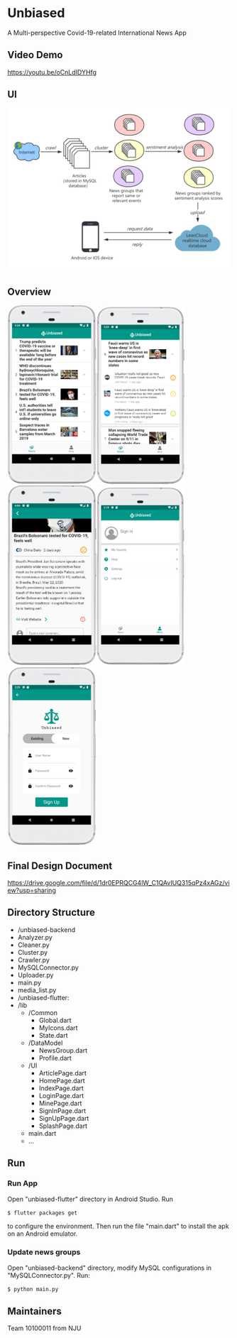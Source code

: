 ﻿# Unbiased
A Multi-perspective Covid-19-related International News App

## Video Demo
https://youtu.be/oCnLdIDYHfg

## UI
<img src="https://github.com/rubychen0611/Unbiased/blob/master/images/overview.png" width = "600"/>

## Overview
<img src="https://github.com/rubychen0611/Unbiased/blob/master/images/%E4%B8%BB%E9%A1%B5.png" width = "200"/><img src="https://github.com/rubychen0611/Unbiased/blob/master/images/%E4%B8%BB%E9%A1%B5%E5%B1%95%E5%BC%80.png" width = "200"/><img src="https://github.com/rubychen0611/Unbiased/blob/master/images/%E6%96%B0%E9%97%BB%E9%A1%B5.png" width = "200"/><img src="https://github.com/rubychen0611/Unbiased/blob/master/images/%E6%88%91%E7%9A%84.png" width = "200"/><img src="https://github.com/rubychen0611/Unbiased/blob/master/images/%E6%B3%A8%E5%86%8C.png" width = "200"/>

## Final Design Document
https://drive.google.com/file/d/1dr0EPRQCG4lW_C1QAvIUQ315qPz4xAGz/view?usp=sharing

## Directory Structure
- /unbiased-backend
 - Analyzer.py
 - Cleaner.py
 - Cluster.py
 - Crawler.py
 - MySQLConnector.py
 - Uploader.py
 - main.py
 - media_list.py
- /unbiased-flutter:
 - /lib
     - /Common
         - Global.dart
         - MyIcons.dart
         - State.dart
     - /DataModel
         - NewsGroup.dart
         - Profile.dart
     - /UI
        - ArticlePage.dart
        - HomePage.dart
        - IndexPage.dart
        - LoginPage.dart
        - MinePage.dart
        - SignInPage.dart
        - SignUpPage.dart
        - SplashPage.dart
    - main.dart
    - …

## Run
### Run App
Open "unbiased-flutter" directory in Android Studio. Run 
```sh
$ flutter packages get
```
to configure the environment. Then run the file "main.dart" to install the apk on an Android emulator.

### Update news groups
Open "unbiased-backend" directory, modify MySQL configurations in "MySQLConnector.py". Run:
```sh
$ python main.py
```
## Maintainers
Team 10100011 from NJU

    


  [1]: https://github.com/rubychen0611/Unbiased/blob/master/images/overview.png?raw=true
